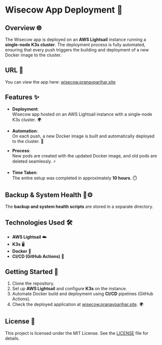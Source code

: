 # Wisecow App Deployment 🚀

## Overview 🌐
The Wisecow app is deployed on an **AWS Lightsail** instance running a **single-node K3s cluster**. The deployment process is fully automated, ensuring that every push triggers the building and deployment of a new Docker image to the cluster.

## URL 🔗  
You can view the app here: [wisecow.pranavparihar.site](https://wisecow.pranavparihar.site)


## Features ✨

- **Deployment**:  
  Wisecow app hosted on an AWS Lightsail instance with a single-node K3s cluster. 🌍

- **Automation**:  
  On each push, a new Docker image is built and automatically deployed to the cluster. 🔄

- **Process**:  
  New pods are created with the updated Docker image, and old pods are deleted seamlessly. ⚡️

- **Time Taken**:  
  The entire setup was completed in approximately **10 hours**. ⏱️
  

## Backup & System Health 💾⚙️
The **backup and system health scripts** are stored in a separate directory.

## Technologies Used 🛠️
- **AWS Lightsail** ☁️
- **K3s** 🖥️
- **Docker** 🐳
- **CI/CD (GitHub Actions)** 🔧

## Getting Started 🏁
1. Clone the repository.  
2. Set up **AWS Lightsail** and configure **K3s** on the instance.  
3. Automate Docker build and deployment using **CI/CD** pipelines (GitHub Actions).  
4. Check the deployed application at [wisecow.pranavparihar.site](https://wisecow.pranavparihar.site). 🌍

## License 📜
This project is licensed under the MIT License. See the [LICENSE](LICENSE) file for details.
